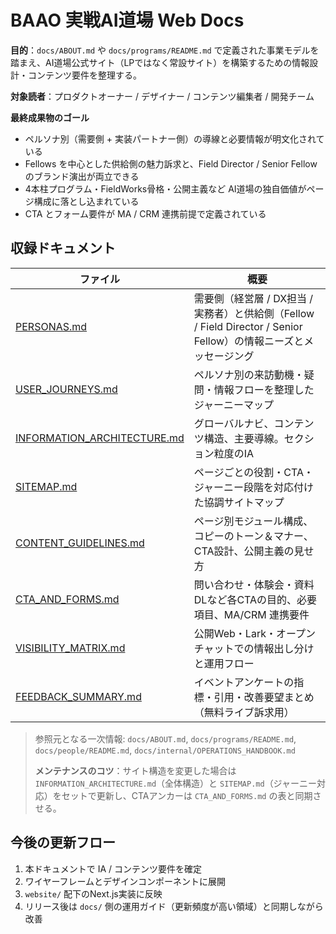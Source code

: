 # BAAO 実戦AI道場 Web Docs

**目的**：`docs/ABOUT.md` や `docs/programs/README.md` で定義された事業モデルを踏まえ、AI道場公式サイト（LPではなく常設サイト）を構築するための情報設計・コンテンツ要件を整理する。

**対象読者**：プロダクトオーナー / デザイナー / コンテンツ編集者 / 開発チーム

**最終成果物のゴール**
- ペルソナ別（需要側 + 実装パートナー側）の導線と必要情報が明文化されている
- Fellows を中心とした供給側の魅力訴求と、Field Director / Senior Fellow のブランド演出が両立できる
- 4本柱プログラム・FieldWorks骨格・公開主義など AI道場の独自価値がページ構成に落とし込まれている
- CTA とフォーム要件が MA / CRM 連携前提で定義されている

## 収録ドキュメント

| ファイル | 概要 |
|----------|------|
| [PERSONAS.md](PERSONAS.md) | 需要側（経営層 / DX担当 / 実務者）と供給側（Fellow / Field Director / Senior Fellow）の情報ニーズとメッセージング |
| [USER_JOURNEYS.md](USER_JOURNEYS.md) | ペルソナ別の来訪動機・疑問・情報フローを整理したジャーニーマップ |
| [INFORMATION_ARCHITECTURE.md](INFORMATION_ARCHITECTURE.md) | グローバルナビ、コンテンツ構造、主要導線。セクション粒度のIA |
| [SITEMAP.md](SITEMAP.md) | ページごとの役割・CTA・ジャーニー段階を対応付けた協調サイトマップ |
| [CONTENT_GUIDELINES.md](CONTENT_GUIDELINES.md) | ページ別モジュール構成、コピーのトーン＆マナー、CTA設計、公開主義の見せ方 |
| [CTA_AND_FORMS.md](CTA_AND_FORMS.md) | 問い合わせ・体験会・資料DLなど各CTAの目的、必要項目、MA/CRM 連携要件 |
| [VISIBILITY_MATRIX.md](VISIBILITY_MATRIX.md) | 公開Web・Lark・オープンチャットでの情報出し分けと運用フロー |
| [FEEDBACK_SUMMARY.md](FEEDBACK_SUMMARY.md) | イベントアンケートの指標・引用・改善要望まとめ（無料ライブ訴求用） |

> 参照元となる一次情報: `docs/ABOUT.md`, `docs/programs/README.md`, `docs/people/README.md`, `docs/internal/OPERATIONS_HANDBOOK.md`
>
> **メンテナンスのコツ**：サイト構造を変更した場合は `INFORMATION_ARCHITECTURE.md`（全体構造）と `SITEMAP.md`（ジャーニー対応）をセットで更新し、CTAアンカーは `CTA_AND_FORMS.md` の表と同期させる。

## 今後の更新フロー

1. 本ドキュメントで IA / コンテンツ要件を確定
2. ワイヤーフレームとデザインコンポーネントに展開
3. `website/` 配下のNext.js実装に反映
4. リリース後は `docs/` 側の運用ガイド（更新頻度が高い領域）と同期しながら改善
